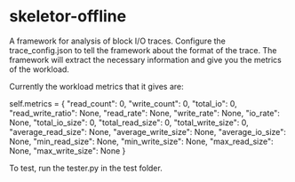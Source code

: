 # skeletor-offline

A framework for analysis of block I/O traces. Configure the trace_config.json to tell the framework about the format of the trace. The framework will extract the necessary information and give you the metrics of the workload. 

Currently the workload metrics that it gives are: 

self.metrics = {
	"read_count": 0,
	"write_count": 0,
	"total_io": 0,
	"read_write_ratio": None,
	"read_rate": None,
	"write_rate": None,
	"io_rate": None,
	"total_io_size": 0,
	"total_read_size": 0,
	"total_write_size": 0,
	"average_read_size": None,
	"average_write_size": None,
	"average_io_size": None,
	"min_read_size": None,
	"min_write_size": None,
	"max_read_size": None,
	"max_write_size": None
}

To test, run the tester.py in the test folder. 

